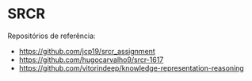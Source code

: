 # SRCR

Repositórios de referência:
- https://github.com/jcp19/srcr_assignment
- https://github.com/hugocarvalho9/srcr-1617
- https://github.com/vitorindeep/knowledge-representation-reasoning
